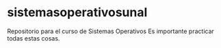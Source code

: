 # sistemasoperativosunal
Repositorio para el curso de Sistemas Operativos
Es importante practicar todas estas cosas.
